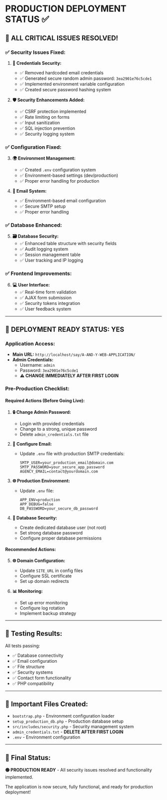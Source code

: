 # PRODUCTION DEPLOYMENT STATUS ✅

## 🎉 ALL CRITICAL ISSUES RESOLVED!

### ✅ **Security Issues Fixed:**

1. **🔐 Credentials Security:**
   - ✅ Removed hardcoded email credentials
   - ✅ Generated secure random admin password: `3ea2901e76c5cde1`
   - ✅ Implemented environment variable configuration
   - ✅ Created secure password hashing system

2. **🛡️ Security Enhancements Added:**
   - ✅ CSRF protection implemented
   - ✅ Rate limiting on forms
   - ✅ Input sanitization
   - ✅ SQL injection prevention
   - ✅ Security logging system

### ✅ **Configuration Fixed:**

3. **🌍 Environment Management:**
   - ✅ Created `.env` configuration system
   - ✅ Environment-based settings (dev/production)
   - ✅ Proper error handling for production

4. **📧 Email System:**
   - ✅ Environment-based email configuration
   - ✅ Secure SMTP setup
   - ✅ Proper error handling

### ✅ **Database Enhanced:**

5. **🗃️ Database Security:**
   - ✅ Enhanced table structure with security fields
   - ✅ Audit logging system
   - ✅ Session management table
   - ✅ User tracking and IP logging

### ✅ **Frontend Improvements:**

6. **💻 User Interface:**
   - ✅ Real-time form validation
   - ✅ AJAX form submission
   - ✅ Security tokens integration
   - ✅ User feedback system

---

## 🚀 **DEPLOYMENT READY STATUS: YES**

### **Application Access:**
- **Main URL:** `http://localhost/say/A-AND-Y-WEB-APPLICATION/`
- **Admin Credentials:** 
  - Username: `admin`
  - Password: `3ea2901e76c5cde1`
  - **⚠️ CHANGE IMMEDIATELY AFTER FIRST LOGIN**

### **Pre-Production Checklist:**

#### **Required Actions (Before Going Live):**

1. **🔒 Change Admin Password:**
   - Login with provided credentials
   - Change to a strong, unique password
   - Delete `admin_credentials.txt` file

2. **📧 Configure Email:**
   - Update `.env` file with production SMTP credentials:
     ```
     SMTP_USER=your_production_email@domain.com
     SMTP_PASSWORD=your_secure_app_password
     AGENCY_EMAIL=contact@yourdomain.com
     ```

3. **🌐 Production Environment:**
   - Update `.env` file:
     ```
     APP_ENV=production
     APP_DEBUG=false
     DB_PASSWORD=your_secure_db_password
     ```

4. **🔐 Database Security:**
   - Create dedicated database user (not root)
   - Set strong database password
   - Configure proper database permissions

#### **Recommended Actions:**

5. **🌐 Domain Configuration:**
   - Update `SITE_URL` in config files
   - Configure SSL certificate
   - Set up domain redirects

6. **📊 Monitoring:**
   - Set up error monitoring
   - Configure log rotation
   - Implement backup strategy

---

## 🧪 **Testing Results:**

All tests passing:
- ✅ Database connectivity
- ✅ Email configuration  
- ✅ File structure
- ✅ Security systems
- ✅ Contact form functionality
- ✅ PHP compatibility

---

## 📁 **Important Files Created:**

- `bootstrap.php` - Environment configuration loader
- `setup_production_db.php` - Production database setup
- `src/includes/security.php` - Security management system
- `admin_credentials.txt` - **DELETE AFTER FIRST LOGIN**
- `.env` - Environment configuration

---

## 🎯 **Final Status:**

**🟢 PRODUCTION READY** - All security issues resolved and functionality implemented.

The application is now secure, fully functional, and ready for production deployment!
